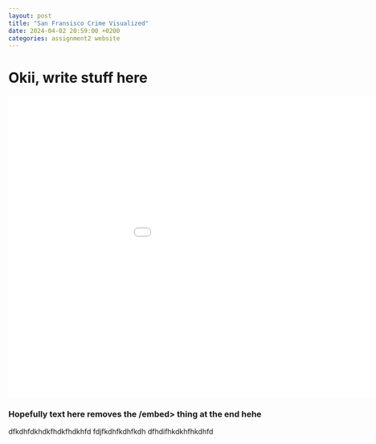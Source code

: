 ```yaml
---
layout: post
title: "San Fransisco Crime Visualized"
date: 2024-04-02 20:59:00 +0200
categories: assignment2 website
---
```


# Okii, write stuff here

<embed 
       type="text/html" 
       src="/graphs/hour.html"
       width="1100"
       height="600"
       >

### Hopefully text here removes the /embed> thing at the end hehe

dfkdhfdkhdkfhdkfhdkhfd
fdjfkdhfkdhfkdh
dfhdifhkdkhfhkdhfd
